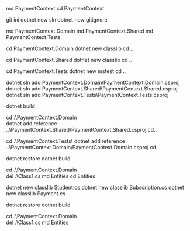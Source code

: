 md PaymentContext
cd PaymentContext

git ini
dotnet new sln
dotnet new gitignore

md PaymentContext.Domain
md PaymentContext.Shared
md PaymentContext.Tests


cd PaymentContext.Domain
dotnet new classlib
cd ..

cd PaymentContext.Shared
dotnet new classlib
cd ..

cd PaymentContext.Tests
dotnet new mstest
cd ..

dotnet sln add PaymentContext.Domain\PaymentContext.Domain.csproj
dotnet sln add PaymentContext.Shared\PaymentContext.Shared.csproj
dotnet sln add PaymentContext.Tests\PaymentContext.Tests.csproj

dotnet build


cd .\PaymentContext.Domain\
dotnet add reference ..\PaymentContext.Shared\PaymentContext.Shared.csproj
cd..


cd .\PaymentContext.Tests\ 
dotnet add reference ..\PaymentContext.Domain\PaymentContext.Domain.csproj
cd..

dotnet restore
dotnet build

cd .\PaymentContext.Domain\
del .\Class1.cs
md Entities
cd Entities

dotnet new classlib Student.cs
dotnet new classlib Subscription.cs
dotnet new classlib Payment.cs

dotnet restore
dotnet build

cd .\PaymentContext.Domain\
del .\Class1.cs
md Entities

